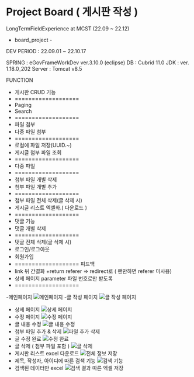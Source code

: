 
# Project Board ( 게시판 작성 )

LongTermFieldExperience at MCST (22.09 ~ 22.12)

- board_project -

DEV PERIOD : 22.09.01 ~ 22.10.17

SPRING : eGovFrameWorkDev ver.3.10.0 (eclipse)
DB : Cubrid 11.0
JDK : ver. 1.18.0_202
Server : Tomcat v8.5

FUNCTION
+ 게시판 CRUD 기능
+ ===================
+ Paging
+ Search
+ ===================
+ 파일 첨부
+ 다중 파일 첨부
+ ===================
+ 로컬에 파일 저장(UUID.~)
+ 게시글 첨부 파일 조회
+ ===================
+ 다중 파일 
+ ===================
+ 첨부 파일 개별 삭제
+ 첨부 파일 개별 추가
+ ===================
+ 첨부 파일 전체 삭제(글 삭제 시)
+ 게시글 리스트 엑셀화.( 다운로드 )
+ ===================
+ 댓글 기능
+ 댓글 개별 삭제
+ ===================
+ 댓글 전체 삭제(글 삭제 시)
+ 로그인/로그아웃
+ 회원가입
+ ===================
피드백
+ link 뒤 간결화
+return referer => redirect로
( 왠만하면 referer 미사용)
+ 상세 페이지 parameter 파일 번호로만 받도록
+ ===================

-메인페이지
![메인페이지](https://user-images.githubusercontent.com/33487961/194021946-cf0f2386-e8b3-43a8-85ad-15fd3d762de8.jpg)
-글 작성 페이지
![글 작성 페이지](https://user-images.githubusercontent.com/33487961/194021985-f7bac4f5-35af-41f2-a083-6301d54970fb.jpg)
- 상세 페이지
![상세 페이지](https://user-images.githubusercontent.com/33487961/194021996-6a90ec64-bebd-47ec-82c0-9b86222878bc.jpg)
- 수정 페이지
![수정 페이지](https://user-images.githubusercontent.com/33487961/194022014-1f9577bd-81e8-4326-a9bb-1801eba949d8.jpg)
- 글 내용 수정
![글 내용 수정](https://user-images.githubusercontent.com/33487961/194022028-e24b522e-2a65-4490-9850-c8277bddf2fc.jpg)
- 첨부 파일 추가 & 삭제
![파일 추가 삭제](https://user-images.githubusercontent.com/33487961/194022048-360fd325-c918-431f-9c36-91328462b232.jpg)
- 글 수정 완료
![수정 완료](https://user-images.githubusercontent.com/33487961/194022063-12947d22-ad25-4146-9686-93b5b22842e2.jpg)
- 글 삭제 ( 첨부 파일 포함 )
![글 삭제](https://user-images.githubusercontent.com/33487961/194022071-d137bc3b-efd9-44a0-92b8-604ceb1a2fde.jpg)
- 게시판 리스트 excel 다운로드
![전체 정보 저장](https://user-images.githubusercontent.com/33487961/194022141-1a3f0252-99d9-4fb1-80c3-df774a9a30ef.jpg)
- 제목, 작성자, 아이디에 따른 검색 기능
![검색 기능](https://user-images.githubusercontent.com/33487961/194022153-36f6bae4-aec5-483c-9d64-3a66c47f6a4b.jpg)
- 검색된 데이터만 excel 
![검색 결과 따른 엑셀 저장](https://user-images.githubusercontent.com/33487961/194022199-d660d28d-79b5-4dff-a0ae-895ccc8b7653.jpg)
